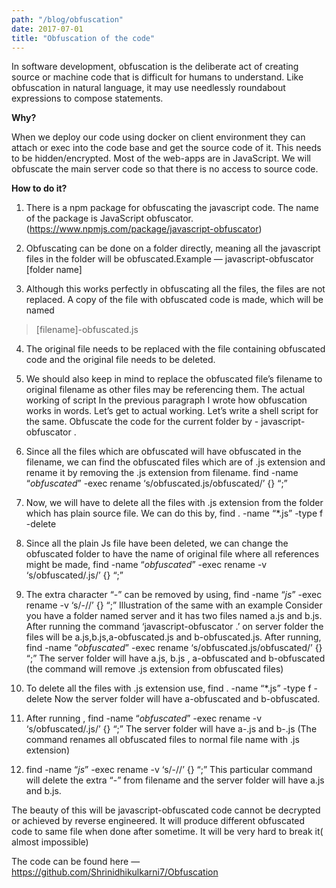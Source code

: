 ```yaml
---
path: "/blog/obfuscation"
date: 2017-07-01
title: "Obfuscation of the code"
---
```


In software development, obfuscation is the deliberate act of creating source or machine code that is difficult for humans to understand. Like obfuscation in natural language, it may use needlessly roundabout expressions to compose statements.


**Why?**

When we deploy our code using docker on client environment they can attach or exec into the code base and get the source code of it. This needs to be hidden/encrypted.
Most of the web-apps are in JavaScript. We will obfuscate the main server code so that there is no access to source code.


**How to do it?**

1. There is a npm package for obfuscating the javascript code. The name of the package is JavaScript obfuscator.(https://www.npmjs.com/package/javascript-obfuscator)


2. Obfuscating can be done on a folder directly, meaning all the javascript files in the folder will be obfuscated.Example — javascript-obfuscator [folder name]


3. Although this works perfectly in obfuscating all the files, the files are not replaced.
A copy of the file with obfuscated code is made, which will be named

>[filename]-obfuscated.js


4. The original file needs to be replaced with the file containing obfuscated code and the original file needs to be deleted.

5. We should also keep in mind to replace the obfuscated file’s filename to original filename as other files may be referencing them.
The actual working of script
In the previous paragraph I wrote how obfuscation works in words. Let’s get to actual working.
Let’s write a shell script for the same.
Obfuscate the code for the current folder by -
javascript-obfuscator .
2. Since all the files which are obfuscated will have obfuscated in the filename, we can find the obfuscated files which are of .js extension and rename it by removing the .js extension from filename.
find -name “*obfuscated*” -exec rename ‘s/obfuscated.js/obfuscated/’ {} “;”
3. Now, we will have to delete all the files with .js extension from the folder which has plain source file. We can do this by,
find . -name “*.js” -type f -delete
4. Since all the plain Js file have been deleted, we can change the obfuscated folder to have the name of original file where all references might be made,
find -name “*obfuscated*” -exec rename -v ‘s/obfuscated/.js/’ {} “;”
5. The extra character “-” can be removed by using,
find -name “*js*” -exec rename -v ‘s/-//’ {} “;”
Illustration of the same with an example
Consider you have a folder named server and it has two files named a.js and b.js.
After running the command ‘javascript-obfuscator .’ on server folder the files will be a.js,b.js,a-obfuscated.js and b-obfuscated.js.
After running,
find -name “*obfuscated*” -exec rename ‘s/obfuscated.js/obfuscated/’ {} “;”
The server folder will have a.js, b.js , a-obfuscated and b-obfuscated
(the command will remove .js extension from obfuscated files)
4. To delete all the files with .js extension use,
find . -name “*.js” -type f -delete
Now the server folder will have a-obfuscated and b-obfuscated.
5. After running ,
find -name “*obfuscated*” -exec rename -v ‘s/obfuscated/.js/’ {} “;”
The server folder will have a-.js and b-.js
(The command renames all obfuscated files to normal file name with .js extension)
6. find -name “*js*” -exec rename -v ‘s/-//’ {} “;”
This particular command will delete the extra “-” from filename and the server folder will have a.js and b.js.


The beauty of this will be javascript-obfuscated code cannot be decrypted or achieved by reverse engineered.
It will produce different obfuscated code to same file when done after sometime.
It will be very hard to break it( almost impossible)



The code can be found here — https://github.com/Shrinidhikulkarni7/Obfuscation
